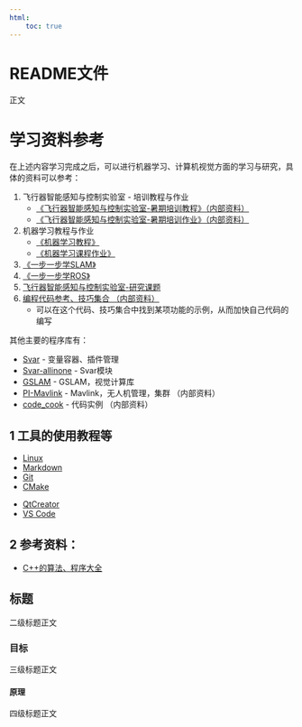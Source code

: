 ```yaml
---
html:
    toc: true
---
```


# README文件
正文

# 学习资料参考

在上述内容学习完成之后，可以进行机器学习、计算机视觉方面的学习与研究，具体的资料可以参考：
1. 飞行器智能感知与控制实验室 - 培训教程与作业
    - [《飞行器智能感知与控制实验室-暑期培训教程》（内部资料）](https://gitee.com/pi-lab/SummerCamp)
    - [《飞行器智能感知与控制实验室-暑期培训作业》（内部资料）](https://gitee.com/pi-lab/SummerCampHomework)
2. 机器学习教程与作业
    - [《机器学习教程》](https://gitee.com/pi-lab/machinelearning_notebook)
    - [《机器学习课程作业》](https://gitee.com/pi-lab/machinelearning_homework)
3. [《一步一步学SLAM》](https://gitee.com/pi-lab/learn_slam)
4. [《一步一步学ROS》](https://gitee.com/pi-lab/learn_ros)
5. [飞行器智能感知与控制实验室-研究课题](https://gitee.com/pi-lab/pilab_research_fields)
6. [编程代码参考、技巧集合 （内部资料）](https://gitee.com/pi-lab/code_cook)
    - 可以在这个代码、技巧集合中找到某项功能的示例，从而加快自己代码的编写

其他主要的程序库有：
* [Svar](https://gitee.com/pi-lab/Svar) - 变量容器、插件管理
* [Svar-allinone](https://gitee.com/pi-lab/Svar-allinone) - Svar模块
* [GSLAM](https://gitee.com/pi-lab/GSLAM) - GSLAM，视觉计算库
* [PI-Mavlink](https://gitee.com/pi-lab/pi-mavlink) - Mavlink，无人机管理，集群 （内部资料）
* [code_cook](https://gitee.com/pi-lab/code_cook) - 代码实例 （内部资料）

## 1 工具的使用教程等

* [Linux](6_tools/linux/README.md)
* [Markdown](6_tools/markdown/README.md)
* [Git](6_tools/git/README.md)
* [CMake](6_tools/cmake/README.md)
- [QtCreator](6_tools/qt/QtCreator.md)
- [VS Code](6_tools/ide/vs_code.md)


## 2 参考资料：

* [C++的算法、程序大全](https://github.com/TheAlgorithms/C-Plus-Plus)


## 标题
二级标题正文
### 目标
三级标题正文
#### 原理
四级标题正文